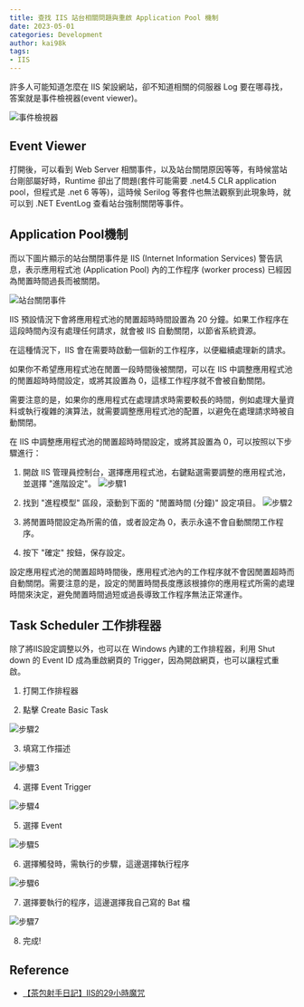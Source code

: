 ```yaml
---
title: 查找 IIS 站台相關問題與重啟 Application Pool 機制
date: 2023-05-01
categories: Development
author: kai98k
tags:
- IIS
---
```

許多人可能知道怎麼在 IIS 架設網站，卻不知道相關的伺服器 Log 要在哪尋找，答案就是事件檢視器(event viewer)。

![事件檢視器](https://i.imgur.com/ghSzGGS.png)

## Event Viewer

打開後，可以看到 Web Server 相關事件，以及站台關閉原因等等，有時候當站台剛部屬好時，Runtime 卻出了問題(套件可能需要 .net4.5 CLR application pool，但程式是 .net 6 等等)，這時候 Serilog 等套件也無法觀察到此現象時，就可以到 .NET EventLog 查看站台強制關閉等事件。 

## Application Pool機制

而以下圖片顯示的站台關閉事件是 IIS (Internet Information Services) 警告訊息，表示應用程式池 (Application Pool) 內的工作程序 (worker process) 已經因為閒置時間過長而被關閉。

![站台關閉事件](https://i.imgur.com/pbo8NBV.png)

IIS 預設情況下會將應用程式池的閒置超時時間設置為 20 分鐘。如果工作程序在這段時間內沒有處理任何請求，就會被 IIS 自動關閉，以節省系統資源。

在這種情況下，IIS 會在需要時啟動一個新的工作程序，以便繼續處理新的請求。

如果你不希望應用程式池在閒置一段時間後被關閉，可以在 IIS 中調整應用程式池的閒置超時時間設定，或將其設置為 0，這樣工作程序就不會被自動關閉。

需要注意的是，如果你的應用程式在處理請求時需要較長的時間，例如處理大量資料或執行複雜的演算法，就需要調整應用程式池的配置，以避免在處理請求時被自動關閉。




在 IIS 中調整應用程式池的閒置超時時間設定，或將其設置為 0，可以按照以下步驟進行：

1. 開啟 IIS 管理員控制台，選擇應用程式池，右鍵點選需要調整的應用程式池，並選擇 "進階設定"。
![步驟1](https://i.imgur.com/SzmWmlK.png)

2. 找到 "進程模型" 區段，滾動到下面的 "閒置時間 (分鐘)" 設定項目。
![步驟2](https://i.imgur.com/lZKXdao.png)
3. 將閒置時間設定為所需的值，或者設定為 0，表示永遠不會自動關閉工作程序。

4. 按下 "確定" 按鈕，保存設定。

設定應用程式池的閒置超時時間後，應用程式池內的工作程序就不會因閒置超時而自動關閉。需要注意的是，設定的閒置時間長度應該根據你的應用程式所需的處理時間來決定，避免閒置時間過短或過長導致工作程序無法正常運作。

## Task Scheduler 工作排程器

除了將IIS設定調整以外，也可以在 Windows 內建的工作排程器，利用 Shut down 的 Event ID 成為重啟網頁的 Trigger，因為開啟網頁，也可以讓程式重啟。


1. 打開工作排程器

2. 點擊 Create Basic Task

![步驟2](https://i.imgur.com/4xt36ui.png)

3. 填寫工作描述

![步驟3](https://i.imgur.com/cYK8qjt.png)

4. 選擇 Event Trigger

![步驟4](https://i.imgur.com/rJcONAr.png)

5. 選擇 Event

![步驟5](https://i.imgur.com/14hEStj.png)

6. 選擇觸發時，需執行的步驟，這邊選擇執行程序

![步驟6](https://i.imgur.com/cnyGvo7.png)

7. 選擇要執行的程序，這邊選擇我自己寫的 Bat 檔 

![步驟7](https://i.imgur.com/vzCpuJj.png)

8. 完成!

## Reference
- [【茶包射手日記】IIS的29小時魔咒](https://blog.darkthread.net/blog/iis-app-pool-auto-recycle/)
